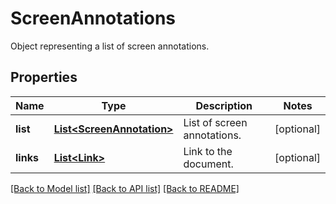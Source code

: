 ﻿
# ScreenAnnotations
Object representing a list of screen annotations.

## Properties
Name | Type | Description | Notes
------------ | ------------- | ------------- | -------------
**list** | [**List&lt;ScreenAnnotation&gt;**](ScreenAnnotation.md) | List of screen annotations. | [optional]
**links** | [**List&lt;Link&gt;**](Link.md) | Link to the document. | [optional]


[[Back to Model list]](../README.md#documentation-for-models) [[Back to API list]](../README.md#documentation-for-api-endpoints) [[Back to README]](../README.md)


